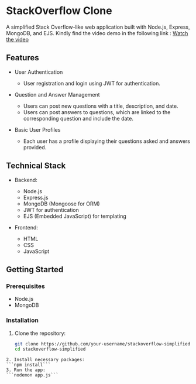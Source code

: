 # StackOverflow Clone

A simplified Stack Overflow-like web application built with Node.js, Express, MongoDB, and EJS.
Kindly find the video demo in the following link : [Watch the video](https://drive.google.com/file/d/1gYmtgtEFlirxJKE6_vGLb1QPvaPExEdi/view?usp=sharing)


## Features

- User Authentication
  - User registration and login using JWT for authentication.

- Question and Answer Management
  - Users can post new questions with a title, description, and date.
  - Users can post answers to questions, which are linked to the corresponding question and include the date.

- Basic User Profiles
  - Each user has a profile displaying their questions asked and answers provided.

## Technical Stack

- Backend:
  - Node.js
  - Express.js
  - MongoDB (Mongoose for ORM)
  - JWT for authentication
  - EJS (Embedded JavaScript) for templating

- Frontend:
  - HTML
  - CSS
  - JavaScript

## Getting Started

### Prerequisites

- Node.js
- MongoDB

### Installation

1. Clone the repository:
   ```sh
   git clone https://github.com/your-username/stackoverflow-simplified.git
   cd stackoverflow-simplified
```
2. Install necessary packages:
```npm install```
3. Run the app:
```nodemon app.js```
